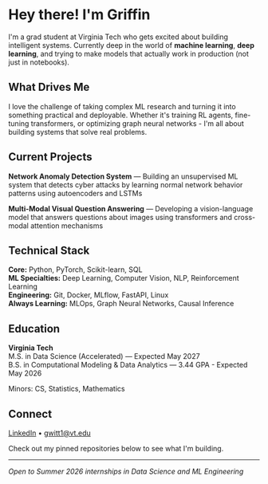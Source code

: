 # Hey there! I'm Griffin

I'm a grad student at Virginia Tech who gets excited about building intelligent systems. Currently deep in the world of **machine learning**, **deep learning**, and trying to make models that actually work in production (not just in notebooks).

## What Drives Me

I love the challenge of taking complex ML research and turning it into something practical and deployable. Whether it's training RL agents, fine-tuning transformers, or optimizing graph neural networks - I'm all about building systems that solve real problems.

## Current Projects

**Network Anomaly Detection System** — Building an unsupervised ML system that detects cyber attacks by learning normal network behavior patterns using autoencoders and LSTMs

**Multi-Modal Visual Question Answering** — Developing a vision-language model that answers questions about images using transformers and cross-modal attention mechanisms

## Technical Stack

**Core:** Python, PyTorch, Scikit-learn, SQL  
**ML Specialties:** Deep Learning, Computer Vision, NLP, Reinforcement Learning  
**Engineering:** Git, Docker, MLflow, FastAPI, Linux  
**Always Learning:** MLOps, Graph Neural Networks, Causal Inference

## Education

**Virginia Tech**  
M.S. in Data Science (Accelerated) — Expected May 2027  
B.S. in Computational Modeling & Data Analytics — 3.44 GPA - Expected May 2026

Minors: CS, Statistics, Mathematics

## Connect

[LinkedIn](https://linkedin.com/in/griffin-witt) • gwitt1@vt.edu

Check out my pinned repositories below to see what I'm building.

---

*Open to Summer 2026 internships in Data Science and ML Engineering*
